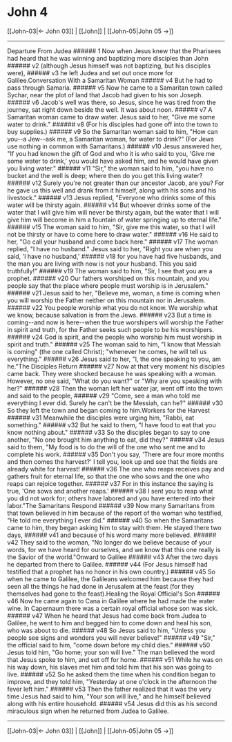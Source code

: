 # John 4

[[John-03|← John 03]] | [[John]] | [[John-05|John 05 →]]
***

Departure From Judea ###### 1 Now when Jesus knew that the Pharisees had heard that he was winning and baptizing more disciples than John ###### v2 (although Jesus himself was not baptizing, but his disciples were), ###### v3 he left Judea and set out once more for Galilee.Conversation With a Samaritan Woman ###### v4 But he had to pass through Samaria. ###### v5 Now he came to a Samaritan town called Sychar, near the plot of land that Jacob had given to his son Joseph. ###### v6 Jacob's well was there, so Jesus, since he was tired from the journey, sat right down beside the well. It was about noon. ###### v7 A Samaritan woman came to draw water. Jesus said to her, "Give me some water to drink." ###### v8 (For his disciples had gone off into the town to buy supplies.) ###### v9 So the Samaritan woman said to him, "How can you--a Jew--ask me, a Samaritan woman, for water to drink?" (For Jews use nothing in common with Samaritans.) ###### v10 Jesus answered her, "If you had known the gift of God and who it is who said to you, 'Give me some water to drink,' you would have asked him, and he would have given you living water." ###### v11 "Sir," the woman said to him, "you have no bucket and the well is deep; where then do you get this living water? ###### v12 Surely you're not greater than our ancestor Jacob, are you? For he gave us this well and drank from it himself, along with his sons and his livestock." ###### v13 Jesus replied, "Everyone who drinks some of this water will be thirsty again. ###### v14 But whoever drinks some of the water that I will give him will never be thirsty again, but the water that I will give him will become in him a fountain of water springing up to eternal life." ###### v15 The woman said to him, "Sir, give me this water, so that I will not be thirsty or have to come here to draw water." ###### v16 He said to her, "Go call your husband and come back here." ###### v17 The woman replied, "I have no husband." Jesus said to her, "Right you are when you said, 'I have no husband,' ###### v18 for you have had five husbands, and the man you are living with now is not your husband. This you said truthfully!" ###### v19 The woman said to him, "Sir, I see that you are a prophet. ###### v20 Our fathers worshiped on this mountain, and you people say that the place where people must worship is in Jerusalem." ###### v21 Jesus said to her, "Believe me, woman, a time is coming when you will worship the Father neither on this mountain nor in Jerusalem. ###### v22 You people worship what you do not know. We worship what we know, because salvation is from the Jews. ###### v23 But a time is coming--and now is here--when the true worshipers will worship the Father in spirit and truth, for the Father seeks such people to be his worshipers. ###### v24 God is spirit, and the people who worship him must worship in spirit and truth." ###### v25 The woman said to him, "I know that Messiah is coming" (the one called Christ); "whenever he comes, he will tell us everything." ###### v26 Jesus said to her, "I, the one speaking to you, am he."The Disciples Return ###### v27 Now at that very moment his disciples came back. They were shocked because he was speaking with a woman. However, no one said, "What do you want?" or "Why are you speaking with her?" ###### v28 Then the woman left her water jar, went off into the town and said to the people, ###### v29 "Come, see a man who told me everything I ever did. Surely he can't be the Messiah, can he?" ###### v30 So they left the town and began coming to him.Workers for the Harvest ###### v31 Meanwhile the disciples were urging him, "Rabbi, eat something." ###### v32 But he said to them, "I have food to eat that you know nothing about." ###### v33 So the disciples began to say to one another, "No one brought him anything to eat, did they?" ###### v34 Jesus said to them, "My food is to do the will of the one who sent me and to complete his work. ###### v35 Don't you say, 'There are four more months and then comes the harvest?' I tell you, look up and see that the fields are already white for harvest! ###### v36 The one who reaps receives pay and gathers fruit for eternal life, so that the one who sows and the one who reaps can rejoice together. ###### v37 For in this instance the saying is true, 'One sows and another reaps.' ###### v38 I sent you to reap what you did not work for; others have labored and you have entered into their labor."The Samaritans Respond ###### v39 Now many Samaritans from that town believed in him because of the report of the woman who testified, "He told me everything I ever did." ###### v40 So when the Samaritans came to him, they began asking him to stay with them. He stayed there two days, ###### v41 and because of his word many more believed. ###### v42 They said to the woman, "No longer do we believe because of your words, for we have heard for ourselves, and we know that this one really is the Savior of the world."Onward to Galilee ###### v43 After the two days he departed from there to Galilee. ###### v44 (For Jesus himself had testified that a prophet has no honor in his own country.) ###### v45 So when he came to Galilee, the Galileans welcomed him because they had seen all the things he had done in Jerusalem at the feast (for they themselves had gone to the feast).Healing the Royal Official's Son ###### v46 Now he came again to Cana in Galilee where he had made the water wine. In Capernaum there was a certain royal official whose son was sick. ###### v47 When he heard that Jesus had come back from Judea to Galilee, he went to him and begged him to come down and heal his son, who was about to die. ###### v48 So Jesus said to him, "Unless you people see signs and wonders you will never believe!" ###### v49 "Sir," the official said to him, "come down before my child dies." ###### v50 Jesus told him, "Go home; your son will live." The man believed the word that Jesus spoke to him, and set off for home. ###### v51 While he was on his way down, his slaves met him and told him that his son was going to live. ###### v52 So he asked them the time when his condition began to improve, and they told him, "Yesterday at one o'clock in the afternoon the fever left him." ###### v53 Then the father realized that it was the very time Jesus had said to him, "Your son will live," and he himself believed along with his entire household. ###### v54 Jesus did this as his second miraculous sign when he returned from Judea to Galilee.

***
[[John-03|← John 03]] | [[John]] | [[John-05|John 05 →]]
